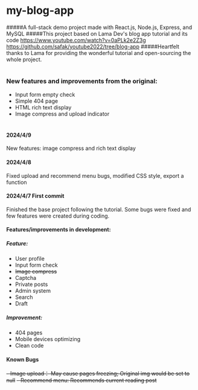# my-blog-app
#####A  full-stack demo project made with React.js, Node.js, Express, and MySQL
#####This project based on Lama Dev's blog app tutorial and its code https://www.youtube.com/watch?v=0aPLk2e2Z3g https://github.com/safak/youtube2022/tree/blog-app
#####Heartfelt thanks to Lama for providing the wonderful tutorial and open-sourcing the whole project.
# 
### New features and improvements from the original:
- Input form empty check
- Simple 404 page
- HTML rich text display
- Image compress and upload indicator
# 

#### 2024/4/9
New features: image compress and rich text display
#### 2024/4/8
Fixed upload and recommend menu bugs, modified CSS style, export a function
#### 2024/4/7 First commit
Finished the base project following the tutorial. Some bugs were fixed and few features were created during coding.

#### Features/improvements in development:
##### Feature:
- User profile
- Input form check
- ~~Image compress~~
- Captcha
- Private posts
- Admin system
- Search
- Draft

##### Improvement: 
- 404 pages
- Mobile devices optimizing
-  Clean code

#### Known Bugs
~~- Image upload：
	May cause pages freezing;
	Original img would be set to null~~
~~- Recommend menu:
	Recommends current reading post~~